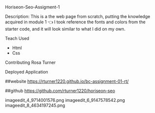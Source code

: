 Horiseon-Seo-Assigment-1

Description:
This is a the web page from scratch, putting the knowledge acquired in module 1 👈
I took reference the fonts and colors from the starter code, and it will look similar to what I did on my own.

Teach Used
* Html
* Css

Contributing
Rosa Turner


Deployed Application

##website
https://rturner1220.github.io/bc-assignment-01-rt/

##github
https://github.com/rturner1220/horiseon-seo



imageedit_4_9714001576.png
imageedit_6_9147578542.png
imageedit_8_4634197245.png

